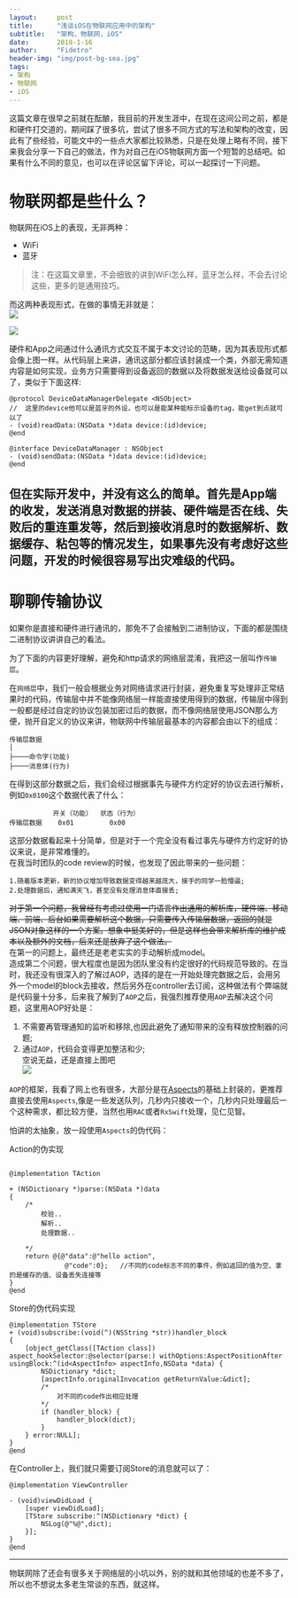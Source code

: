 ```yaml
---
layout:     post
title:      "浅谈iOS在物联网应用中的架构"
subtitle:   "架构，物联网，iOS"
date:       2018-1-16
author:     "Fidetro"
header-img: "img/post-bg-sea.jpg"
tags:
- 架构
- 物联网
- iOS
---
```


这篇文章在很早之前就在酝酿，我目前的开发生涯中，在现在这间公司之前，都是和硬件打交道的，期间踩了很多坑，尝试了很多不同方式的写法和架构的改变，因此有了些经验，可能文中的一些点大家都比较熟悉，只是在处理上略有不同，接下来我会分享一下自己的做法，作为对自己在iOS物联网方面一个短暂的总结吧。如果有什么不同的意见，也可以在评论区留下评论，可以一起探讨一下问题。


# 物联网都是些什么？
物联网在iOS上的表现，无非两种：
- WiFi
- 蓝牙  

> 注：在这篇文章里，不会细致的讲到WiFi怎么样，蓝牙怎么样，不会去讨论这些，更多的是通用技巧。

而这两种表现形式，在做的事情无非就是：  
![](http://images.foolishtalk.org/2345604-7134da016a716ebf.png)

![](http://images.foolishtalk.org/0C1F4A7B-90A5-4CB1-B51A-A06A48116480.png)

硬件和App之间通过什么通讯方式交互不属于本文讨论的范畴，因为其表现形式都会像上图一样。从代码层上来讲，通讯这部分都应该封装成一个类，外部无需知道内容是如何实现，业务方只需要得到设备返回的数据以及将数据发送给设备就可以了，类似于下面这样:
```objc
@protocol DeviceDataManagerDelegate <NSObject>
//  这里的device他可以是蓝牙的外设，也可以是能某种能标示设备的tag，能get到点就可以了
- (void)readData:(NSData *)data device:(id)device;
@end

@interface DeviceDataManager : NSObject
- (void)sendData:(NSData *)data device:(id)device;
@end
```
但在实际开发中，并没有这么的简单。首先是App端的收发，发送消息对数据的拼装、硬件端是否在线、失败后的重连重发等，然后到接收消息时的数据解析、数据缓存、粘包等的情况发生，如果事先没有考虑好这些问题，开发的时候很容易写出灾难级的代码。
------------------------------

# 聊聊传输协议  

如果你是直接和硬件进行通讯的，那免不了会接触到二进制协议，下面的都是围绕二进制协议讲讲自己的看法。

为了下面的内容更好理解，避免和http请求的网络层混淆，我把这一层叫作`传输层`。

在`网络层`中，我们一般会根据业务对网络请求进行封装，避免重复写处理非正常结果时的代码，传输层中并不能像网络层一样能直接使用得到的数据，传输层中得到一般都是经过自定的协议包装加密过后的数据，而不像网络层使用JSON那么方便，抛开自定义的协议来讲，物联网中传输层最基本的内容都会由以下的组成：
```
传输层数据
│
├────命令字(功能)
├────消息体(行为)
```
在得到这部分数据之后，我们会经过根据事先与硬件方约定好的协议去进行解析，例如`0x0100`这个数据代表了什么：
```
           开关（功能）  状态（行为）
传输层数据    0x01         0x00 
```
这部分数据看起来十分简单，但是对于一个完全没有看过事先与硬件方约定好的协议来说，是非常难懂的。  
在我当时团队的code review的时候，也发现了因此带来的一些问题：
```
1.随着版本更新，新的协议增加导致数据变得越来越庞大，接手的同学一脸懵逼;
2.处理数据后，通知满天飞，甚至没有处理消息体直接丢;
```
~~对于第一个问题，我曾经有考虑过使用一门语言作出通用的解析库，硬件端、移动端、前端、后台如果需要解析这个数据，只需要传入传输层数据，返回的就是JSON对象这样的一个方案。想象中挺美好的，但是这样也会带来解析库的维护成本以及额外的文档，后来还是放弃了这个做法。~~  
 在第一的问题上，最终还是老老实实的手动解析成model。  
 造成第二个问题，很大程度也是因为团队里没有约定很好的代码规范导致的。在当时，我还没有很深入的了解过AOP，选择的是在一开始处理完数据之后，会用另外一个model的block去接收，然后另外在controller去订阅，这种做法有个弊端就是代码量十分多，后来我了解到了`AOP`之后，我强烈推荐使用`AOP`去解决这个问题，这里用AOP好处是：  
1. 不需要再管理通知的监听和移除,也因此避免了通知带来的没有释放控制器的问题;
2. 通过`AOP`，代码会变得更加整洁和少;  
空说无益，还是直接上图吧  
![](http://images.foolishtalk.org/D45F4AE5-5D7F-4C98-9AB9-B26886FFC8FF.png)


`AOP`的框架，我看了网上也有很多，大部分是在[Aspects](https://github.com/steipete/Aspects)的基础上封装的，更推荐直接去使用`Aspects`,像是一些发送队列，几秒内只接收一个，几秒内只处理最后一个这种需求，都比较方便，当然也用`RAC`或者`RxSwift`处理，见仁见智。    


怕讲的太抽象，放一段使用`Aspects`的伪代码：  
 
Action的伪实现 
```objc
 
@implementation TAction

+ (NSDictionary *)parse:(NSData *)data
{
    /*
        校验..
        解析..
        处理数据..

    */
    return @{@"data":@"hello action",
              @"code":0};   //不同的code标志不同的事件，例如返回的值为空、拿的是缓存的值、设备丢失连接等
}
@end
```
Store的伪代码实现 
```objc
@implementation TStore
+ (void)subscribe:(void(^)(NSString *str))handler_block
{
    [object_getClass([TAction class]) aspect_hookSelector:@selector(parse:) withOptions:AspectPositionAfter usingBlock:^(id<AspectInfo> aspectInfo,NSData *data) {
        NSDictionary *dict;
        [aspectInfo.originalInvocation getReturnValue:&dict];
        /*
            对不同的code作出相应处理
        */
        if (handler_block) {
            handler_block(dict);
        }
    } error:NULL];
}
@end
```
在Controller上，我们就只需要订阅Store的消息就可以了：
```objc
@implementation ViewController

- (void)viewDidLoad {
    [super viewDidLoad];    
    [TStore subscribe:^(NSDictionary *dict) {
        NSLog(@"%@",dict);
    }];    
}
@end
````




------------------------------------------

物联网除了还会有很多关于网络层的小坑以外，别的就和其他领域的也差不多了，所以也不想说太多老生常谈的东西，就这样。
